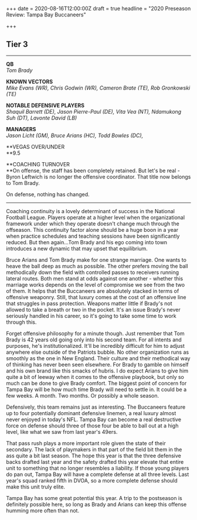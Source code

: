 +++
date = 2020-08-16T12:00:00Z
draft = true
headline = "2020 Preseason Review: Tampa Bay Buccaneers"

+++
## Tier 3

***

**QB**  
_Tom Brady_

**KNOWN VECTORS**  
_Mike Evans (WR), Chris Godwin (WR), Cameron Brate (TE), Rob Gronkowski (TE)_

**NOTABLE DEFENSIVE PLAYERS**  
_Shaquil Barrett (DE), Jason Pierre-Paul (DE), Vita Vea (NT), Ndamukong Suh (DT), Lavonte David (LB)_

**MANAGERS**  
_Jason Licht (GM), Bruce Arians (HC), Todd Bowles (DC),_ 

**VEGAS OVER/UNDER  
**9.5

**COACHING TURNOVER  
**On offense, the staff has been completely retained. But let's be real - Byron Leftwich is no longer the offensive coordinator. That title now belongs to Tom Brady.

On defense, nothing has changed.

***

Coaching continuity is a lovely determinant of success in the National Football League. Players operate at a higher level when the organizational framework under which they operate doesn't change much through the offseason.  This continuity factor alone should be a huge boon in a year when practice schedules and teaching sessions have been significantly reduced. But then again...Tom Brady and his ego coming into town introduces a new dynamic that may upset that equilibrium.

Bruce Arians and Tom Brady make for one strange marriage. One wants to heave the ball deep as much as possible. The other prefers moving the ball methodically down the field with controlled passes to receivers running lateral routes. Both men stand at odds against one another - whether this marriage works depends on the level of compromise we see from the two of them. It helps that the Buccaneers are absolutely stacked in terms of offensive weaponry. Still, that luxury comes at the cost of an offensive line that struggles in pass protection. Weapons matter little if Brady's not allowed to take a breath or two in the pocket. It's an issue Brady's never seriously handled in his career, so it's going to take some time to work through this. 

Forget offensive philosophy for a minute though. Just remember that Tom Brady is 42 years old going only into his second team. For all intents and purposes, he's institutionalized. It'll be incredibly difficult for him to adjust anywhere else outside of the Patriots bubble. No other organization runs as smoothly as the one in New England. Their culture and their methodical way of thinking has never been seen elsewhere. For Brady to gamble on himself and his own brand like this smacks of hubris. I do expect Arians to give him quite a bit of leeway when it comes to the offensive playbook, but only so much can be done to give Brady comfort. The biggest point of concern for Tampa Bay will be how much time Brady will need to settle in. It could be a few weeks. A month. Two months. Or possibly a whole season.

Defensively, this team remains just as interesting. The Buccaneers feature up to four potentially dominant defensive linemen, a real luxury almost never enjoyed in today's NFL. Tampa Bay can become a real destructive force on defense should three of those four be able to ball out at a high level, like what we saw from last year's 49ers.

That pass rush plays a more important role given the state of their secondary. The lack of playmakers in that part of the field bit them in the ass quite a bit last season. The hope this year is that the three defensive backs drafted last year and the safety drafted this year elevate that entire unit to something that no longer resembles a liability.  If those young players do pan out, Tampa Bay will have a complete defense at all three levels. Last year's squad ranked fifth in DVOA, so a more complete defense should make this unit truly elite.

Tampa Bay has some great potential this year. A trip to the postseason is definitely possible here, so long as Brady and Arians can keep this offense humming more often than not. 